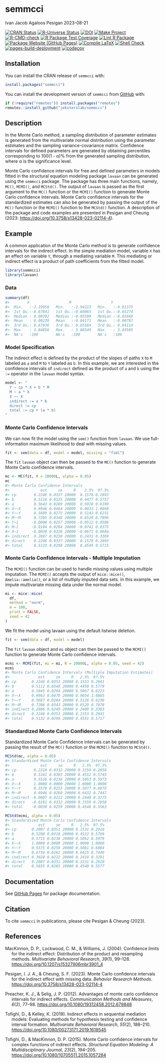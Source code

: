 semmcci
================
Ivan Jacob Agaloos Pesigan
2023-08-21

<!-- README.md is generated from .setup/readme/README.Rmd. Please edit that file -->
<!-- badges: start -->

[![CRAN
Status](https://www.r-pkg.org/badges/version/semmcci)](https://cran.r-project.org/package=semmcci)
[![R-Universe
Status](https://jeksterslab.r-universe.dev/badges/semmcci)](https://jeksterslab.r-universe.dev)
[![DOI](https://zenodo.org/badge/DOI/10.3758/s13428-023-02114-4.svg)](https://doi.org/10.3758/s13428-023-02114-4)
[![Make
Project](https://github.com/jeksterslab/semmcci/actions/workflows/make.yml/badge.svg)](https://github.com/jeksterslab/semmcci/actions/workflows/make.yml)
[![R-CMD-check](https://github.com/jeksterslab/semmcci/actions/workflows/check-full.yml/badge.svg)](https://github.com/jeksterslab/semmcci/actions/workflows/check-full.yml)
[![R Package Test
Coverage](https://github.com/jeksterslab/semmcci/actions/workflows/test-coverage.yml/badge.svg)](https://github.com/jeksterslab/semmcci/actions/workflows/test-coverage.yml)
[![Lint R
Package](https://github.com/jeksterslab/semmcci/actions/workflows/lint.yml/badge.svg)](https://github.com/jeksterslab/semmcci/actions/workflows/lint.yml)
[![Package Website (GitHub
Pages)](https://github.com/jeksterslab/semmcci/actions/workflows/pkgdown-gh-pages.yml/badge.svg)](https://github.com/jeksterslab/semmcci/actions/workflows/pkgdown-gh-pages.yml)
[![Compile
LaTeX](https://github.com/jeksterslab/semmcci/actions/workflows/latex.yml/badge.svg)](https://github.com/jeksterslab/semmcci/actions/workflows/latex.yml)
[![Shell
Check](https://github.com/jeksterslab/semmcci/actions/workflows/shellcheck.yml/badge.svg)](https://github.com/jeksterslab/semmcci/actions/workflows/shellcheck.yml)
[![pages-build-deployment](https://github.com/jeksterslab/semmcci/actions/workflows/pages/pages-build-deployment/badge.svg)](https://github.com/jeksterslab/semmcci/actions/workflows/pages/pages-build-deployment)
[![codecov](https://codecov.io/gh/jeksterslab/semmcci/branch/main/graph/badge.svg?token=KVLUET3DJ6)](https://codecov.io/gh/jeksterslab/semmcci)
<!-- badges: end -->

## Installation

You can install the CRAN release of `semmcci` with:

``` r
install.packages("semmcci")
```

You can install the development version of `semmcci` from
[GitHub](https://github.com/jeksterslab/semmcci) with:

``` r
if (!require("remotes")) install.packages("remotes")
remotes::install_github("jeksterslab/semmcci")
```

## Description

In the Monte Carlo method, a sampling distribution of parameter
estimates is generated from the multivariate normal distribution using
the parameter estimates and the sampling variance-covariance matrix.
Confidence intervals for defined parameters are generated by obtaining
percentiles corresponding to 100(1 - α)% from the generated sampling
distribution, where α is the significance level.

Monte Carlo confidence intervals for free and defined parameters in
models fitted in the structural equation modeling package `lavaan` can
be generated using the `semmcci` package. The package has three main
functions, namely, `MC()`, `MCMI()`, and `MCStd()`. The output of
`lavaan` is passed as the first argument to the `MC()` function or the
`MCMI()` function to generate Monte Carlo confidence intervals. Monte
Carlo confidence intervals for the standardized estimates can also be
generated by passing the output of the `MC()` function or the `MCMI()`
function to the `MCStd()` function. A description of the package and
code examples are presented in Pesigan and Cheung (2023:
<https://doi.org/10.3758/s13428-023-02114-4>).

## Example

A common application of the Monte Carlo method is to generate confidence
intervals for the indirect effect. In the simple mediation model,
variable `X` has an effect on variable `Y`, through a mediating variable
`M`. This mediating or indirect effect is a product of path coefficients
from the fitted model.

``` r
library(semmcci)
library(lavaan)
```

### Data

``` r
summary(df)
#>        X                  M                  Y           
#>  Min.   :-3.19958   Min.   :-2.94223   Min.   :-4.01375  
#>  1st Qu.:-0.67841   1st Qu.:-0.68065   1st Qu.:-0.65274  
#>  Median : 0.00392   Median :-0.05599   Median :-0.01669  
#>  Mean   : 0.00239   Mean   :-0.04171   Mean   :-0.00797  
#>  3rd Qu.: 0.67936   3rd Qu.: 0.65584   3rd Qu.: 0.64114  
#>  Max.   : 3.84856   Max.   : 3.88549   Max.   : 3.03505  
#>  NA's   :100        NA's   :100        NA's   :100
```

### Model Specification

The indirect effect is defined by the product of the slopes of paths `X`
to `M` labeled as `a` and `M` to `Y` labeled as `b`. In this example, we
are interested in the confidence intervals of `indirect` defined as the
product of `a` and `b` using the `:=` operator in the `lavaan` model
syntax.

``` r
model <- "
  Y ~ cp * X + b * M
  M ~ a * X
  X ~~ X
  indirect := a * b
  direct := cp
  total := cp + (a * b)
"
```

### Monte Carlo Confidence Intervals

We can now fit the model using the `sem()` function from `lavaan`. We
use full-information maximum likelihood to deal with missing values.

``` r
fit <- sem(data = df, model = model, missing = "fiml")
```

The `fit` `lavaan` object can then be passed to the `MC()` function to
generate Monte Carlo confidence intervals.

``` r
mc <- MC(fit, R = 20000L, alpha = 0.05)
mc
#> Monte Carlo Confidence Intervals
#>              est     se     R    2.5%  97.5%
#> cp        0.2246 0.0337 20000  0.1578 0.2893
#> b         0.5116 0.0325 20000  0.4477 0.5757
#> a         0.5643 0.0289 20000  0.5078 0.6199
#> X~~X      0.9946 0.0464 20000  0.9033 1.0868
#> Y~~Y      0.5689 0.0275 20000  0.5143 0.6231
#> M~~M      0.7205 0.0348 20000  0.6520 0.7896
#> Y~1      -0.0008 0.0257 20000 -0.0512 0.0506
#> M~1      -0.0184 0.0284 20000 -0.0741 0.0375
#> X~1      -0.0030 0.0326 20000 -0.0671 0.0604
#> indirect  0.2887 0.0238 20000  0.2431 0.3369
#> direct    0.2246 0.0337 20000  0.1578 0.2893
#> total     0.5133 0.0298 20000  0.4549 0.5715
```

### Monte Carlo Confidence Intervals - Multiple Imputation

The `MCMI()` function can be used to handle missing values using
multiple imputation. The `MCMI()` accepts the output of `mice::mice()`,
`Amelia::amelia()`, or a list of multiply imputed data sets. In this
example, we impute multivariate missing data under the normal model.

``` r
mi <- mice::mice(
  df,
  method = "norm",
  m = 100,
  print = FALSE,
  seed = 42
)
```

We fit the model using lavaan using the default listwise deletion.

``` r
fit <- sem(data = df, model = model)
```

The `fit` `lavaan` object and `mi` object can then be passed to the
`MCMI()` function to generate Monte Carlo confidence intervals.

``` r
mcmi <- MCMI(fit, mi = mi, R = 20000L, alpha = 0.05, seed = 42)
mcmi
#> Monte Carlo Confidence Intervals (Multiple Imputation Estimates)
#>             est     se     R   2.5%  97.5%
#> cp       0.2246 0.0353 20000 0.1553 0.2941
#> b        0.5112 0.0340 20000 0.4450 0.5779
#> a        0.5645 0.0294 20000 0.5067 0.6223
#> X~~X     0.9963 0.0470 20000 0.9034 1.0885
#> Y~~Y     0.5687 0.0284 20000 0.5126 0.6238
#> M~~M     0.7206 0.0343 20000 0.6529 0.7878
#> indirect 0.2886 0.0249 20000 0.2409 0.3383
#> direct   0.2246 0.0353 20000 0.1553 0.2941
#> total    0.5132 0.0299 20000 0.4551 0.5717
```

### Standardized Monte Carlo Confidence Intervals

Standardized Monte Carlo Confidence intervals can be generated by
passing the result of the `MC()` function or the `MCMI()` function to
`MCStd()`.

``` r
MCStd(mc, alpha = 0.05)
#> Standardized Monte Carlo Confidence Intervals
#>              est     se     R   2.5%  97.5%
#> cp        0.2218 0.0332 20000 0.1559 0.2858
#> b         0.5161 0.0303 20000 0.4552 0.5745
#> a         0.5526 0.0236 20000 0.5053 0.5973
#> X~~X      1.0000 0.0000 20000 1.0000 1.0000
#> Y~~Y      0.5579 0.0255 20000 0.5077 0.6079
#> M~~M      0.6946 0.0260 20000 0.6432 0.7447
#> indirect -0.0007 0.0212 20000 0.2440 0.3275
#> direct   -0.0181 0.0332 20000 0.1559 0.2858
#> total    -0.0030 0.0259 20000 0.4546 0.5563
```

``` r
MCStd(mcmi, alpha = 0.05)
#> Standardized Monte Carlo Confidence Intervals
#>             est     se     R   2.5%  97.5%
#> cp       0.2007 0.0351 20000 0.1531 0.2910
#> b        0.5298 0.0318 20000 0.4522 0.5769
#> a        0.5715 0.0238 20000 0.5052 0.5979
#> X~~X     1.0000 0.0000 20000 1.0000 1.0000
#> Y~~Y     0.5575 0.0259 20000 0.5061 0.6084
#> M~~M     0.6734 0.0262 20000 0.6425 0.7448
#> indirect 0.3028 0.0222 20000 0.2419 0.3291
#> direct   0.2007 0.0351 20000 0.1531 0.2910
#> total    0.5035 0.0265 20000 0.4540 0.5577
```

## Documentation

See [GitHub Pages](https://jeksterslab.github.io/semmcci/index.html) for
package documentation.

## Citation

To cite `semmcci` in publications, please cite Pesigan & Cheung (2023).

## References

<div id="refs" class="references csl-bib-body hanging-indent"
line-spacing="2">

<div id="ref-MacKinnon-Lockwood-Williams-2004" class="csl-entry">

MacKinnon, D. P., Lockwood, C. M., & Williams, J. (2004). Confidence
limits for the indirect effect: Distribution of the product and
resampling methods. *Multivariate Behavioral Research*, *39*(1), 99–128.
<https://doi.org/10.1207/s15327906mbr3901_4>

</div>

<div id="ref-Pesigan-Cheung-2023" class="csl-entry">

Pesigan, I. J. A., & Cheung, S. F. (2023). Monte Carlo confidence
intervals for the indirect effect with missing data. *Behavior Research
Methods*. <https://doi.org/10.3758/s13428-023-02114-4>

</div>

<div id="ref-Preacher-Selig-2012" class="csl-entry">

Preacher, K. J., & Selig, J. P. (2012). Advantages of monte carlo
confidence intervals for indirect effects. *Communication Methods and
Measures*, *6*(2), 77–98. <https://doi.org/10.1080/19312458.2012.679848>

</div>

<div id="ref-Tofighi-Kelley-2019" class="csl-entry">

Tofighi, D., & Kelley, K. (2019). Indirect effects in sequential
mediation models: Evaluating methods for hypothesis testing and
confidence interval formation. *Multivariate Behavioral Research*,
*55*(2), 188–210. <https://doi.org/10.1080/00273171.2019.1618545>

</div>

<div id="ref-Tofighi-MacKinnon-2015" class="csl-entry">

Tofighi, D., & MacKinnon, D. P. (2015). Monte Carlo confidence intervals
for complex functions of indirect effects. *Structural Equation
Modeling: A Multidisciplinary Journal*, *23*(2), 194–205.
<https://doi.org/10.1080/10705511.2015.1057284>

</div>

</div>
